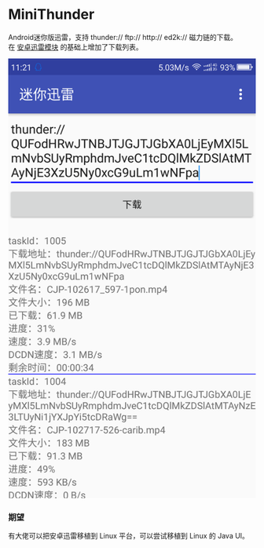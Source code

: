 # MiniThunder
Android迷你版迅雷，支持 thunder:// ftp:// http:// ed2k:// 磁力链的下载。  
在 [安卓迅雷模块](https://github.com/oceanzhang01/MiniThunder) 的基础上增加了下载列表。

![alt](preview.png)

### 期望
有大佬可以把安卓迅雷移植到 Linux 平台，可以尝试移植到 Linux 的 Java UI。